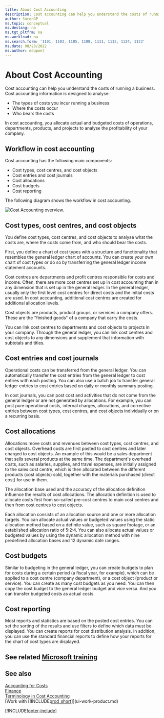 ```yaml
---
title: About Cost Accounting
description: Cost accounting can help you understand the costs of running a business. Cost accounting information is designed to analyse various issues.
author: SorenGP
ms.topic: conceptual
ms.devlang: na
ms.tgt_pltfrm: na
ms.workload: na
ms.search.form: '1101, 1103, 1105, 1108, 1111, 1112, 1124, 1123'
ms.date: 08/23/2022
ms.author: edupont
---
```

# <a name="about-cost-accounting" />About Cost Accounting

Cost accounting can help you understand the costs of running a business. Cost accounting information is designed to analyse:  

- The types of costs you incur running a business  
- Where the costs occur
- Who bears the costs  

In cost accounting, you allocate actual and budgeted costs of operations, departments, products, and projects to analyse the profitability of your company.  

## <a name="workflow-in-cost-accounting" />Workflow in cost accounting

Cost accounting has the following main components:  

- Cost types, cost centres, and cost objects  
- Cost entries and cost journals  
- Cost allocations  
- Cost budgets
- Cost reporting  

The following diagram shows the workflow in cost accounting.  

![Cost Accounting overview.](media/costaccountingoverview.png "CostAccountingOverview")  

## <a name="cost-types-cost-centers-and-cost-objects" />Cost types, cost centres, and cost objects

You define cost types, cost centres, and cost objects to analyse what the costs are, where the costs come from, and who should bear the costs.  

First, you define a chart of cost types with a structure and functionality that resembles the general ledger chart of accounts. You can create your own chart of cost types or do so by transferring the general ledger income statement accounts.  

Cost centres are departments and profit centres responsible for costs and income. Often, there are more cost centres set up in cost accounting than in any dimension that is set up in the general ledger. In the general ledger, usually only the first level cost centres for direct costs and the initial costs are used. In cost accounting, additional cost centres are created for additional allocation levels.  

Cost objects are products, product groups, or services a company offers. These are the "finished goods" of a company that carry the costs.  

You can link cost centres to departments and cost objects to projects in your company. Through the general ledger, you can link cost centres and cost objects to any dimensions and supplement that information with subtotals and titles.  

## <a name="cost-entries-and-cost-journals" />Cost entries and cost journals

Operational costs can be transferred from the general ledger. You can automatically transfer the cost entries from the general ledger to cost entries with each posting. You can also use a batch job to transfer general ledger entries to cost entries based on daily or monthly summary posting.  

In cost journals, you can post cost and activities that do not come from the general ledger or are not generated by allocations. For example, you can post pure operational costs, internal charges, allocations, and corrective entries between cost types, cost centres, and cost objects individually or on a recurring basis.  

## <a name="cost-allocations" />Cost allocations

Allocations move costs and revenues between cost types, cost centres, and cost objects. Overhead costs are first posted to cost centres and later charged to cost objects. An example of this would be a sales department that sells several products at the same time. The department's overhead costs, such as salaries, supplies, and travel expenses, are initially assigned to the sales cost centre, which is then allocated between the different products (cost objects) sold, together with the materials purchased (direct cost) for use in them.

The allocation base used and the accuracy of the allocation definition influence the results of cost allocations. The allocation definition is used to allocate costs first from so-called pre-cost centres to main cost centres and then from cost centres to cost objects.  

Each allocation consists of an allocation source and one or more allocation targets. You can allocate actual values or budgeted values using the static allocation method based on a definite value, such as square footage, or an established allocation ratio of 5:2:4. You can also allocate actual values or budgeted values by using the dynamic allocation method with nine predefined allocation bases and 12 dynamic date ranges.  

## <a name="cost-budgets" />Cost budgets

Similar to budgeting in the general ledger, you can create budgets to plan for costs during a certain period (a fiscal year, for example), which can be applied to a cost centre (company department), or a cost object (product or service). You can create as many cost budgets as you need. You can then copy the cost budget to the general ledger budget and vice versa. And you can transfer budgeted costs as actual costs.

## <a name="cost-reporting" />Cost reporting

Most reports and statistics are based on the posted cost entries. You can set the sorting of the results and use filters to define which data must be displayed. You can create reports for cost distribution analysis. In addition, you can use the standard financial reports to define how your reports for the chart of cost types are displayed.  

## <a name="see-related-microsoft-training" />See related [Microsoft training](/training/paths/use-cost-accounting-dynamics-365-business-central/)

## <a name="see-also" />See also

[Accounting for Costs](finance-manage-cost-accounting.md)  
[Finance](finance.md)  
[Terminology in Cost Accounting](finance-terminology-in-cost-accounting.md)  
[Work with [!INCLUDE[prod_short](includes/prod_short.md)]](ui-work-product.md)

[!INCLUDE[footer-include](includes/footer-banner.md)]
